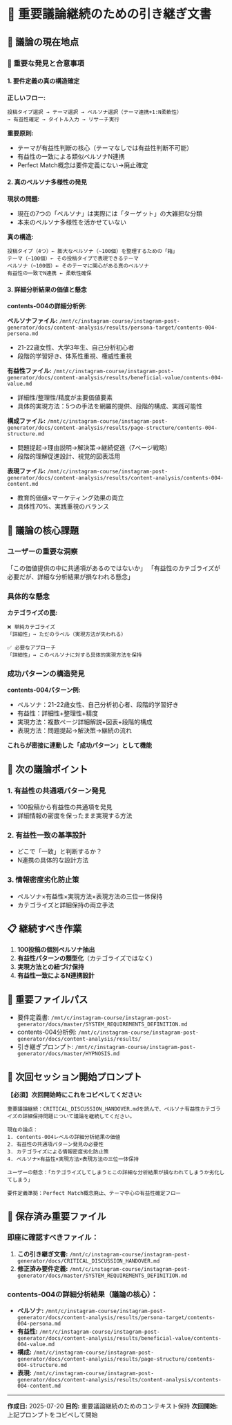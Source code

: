 # 🚨 重要議論継続のための引き継ぎ文書

## 📍 議論の現在地点

### 🎯 重要な発見と合意事項

#### 1. 要件定義の真の構造確定
**正しいフロー:**
```
投稿タイプ選択 → テーマ選択 → ペルソナ選択（テーマ連携+1:N柔軟性） 
→ 有益性確定 → タイトル入力 → リサーチ実行
```

**重要原則:**
- テーマが有益性判断の核心（テーマなしでは有益性判断不可能）
- 有益性の一致による類似ペルソナN連携
- Perfect Match概念は要件定義にない→廃止確定

#### 2. 真のペルソナ多様性の発見
**現状の問題:**
- 現在の7つの「ペルソナ」は実際には「ターゲット」の大雑把な分類
- 本来のペルソナ多様性を活かせていない

**真の構造:**
```
投稿タイプ（4つ）← 膨大なペルソナ（~100個）を整理するための「箱」
テーマ（~100個）← その投稿タイプで表現できるテーマ
ペルソナ（~100個）← そのテーマに関心がある真のペルソナ
有益性の一致でN連携 ← 柔軟性確保
```

#### 3. 詳細分析結果の価値と懸念
**contents-004の詳細分析例:**

**ペルソナファイル:** `/mnt/c/instagram-course/instagram-post-generator/docs/content-analysis/results/persona-target/contents-004-persona.md`
- 21-22歳女性、大学3年生、自己分析初心者
- 段階的学習好き、体系性重視、権威性重視

**有益性ファイル:** `/mnt/c/instagram-course/instagram-post-generator/docs/content-analysis/results/beneficial-value/contents-004-value.md`
- 詳細性/整理性/精度が主要価値要素
- 具体的実現方法：5つの手法を網羅的提供、段階的構成、実践可能性

**構成ファイル:** `/mnt/c/instagram-course/instagram-post-generator/docs/content-analysis/results/page-structure/contents-004-structure.md`
- 問題提起→理由説明→解決策→継続促進（7ページ戦略）
- 段階的理解促進設計、視覚的図表活用

**表現ファイル:** `/mnt/c/instagram-course/instagram-post-generator/docs/content-analysis/results/content-analysis/contents-004-content.md`
- 教育的価値×マーケティング効果の両立
- 具体性70%、実践重視のバランス

## 🔑 議論の核心課題

### ユーザーの重要な洞察
「この価値提供の中に共通項があるのではないか」
「有益性のカテゴライズが必要だが、詳細な分析結果が損なわれる懸念」

### 具体的な懸念
**カテゴライズの罠:**
```
❌ 単純カテゴライズ
「詳細性」→ ただのラベル（実現方法が失われる）

✅ 必要なアプローチ
「詳細性」→ このペルソナに対する具体的実現方法を保持
```

### 成功パターンの構造発見
**contents-004パターン例:**
- ペルソナ：21-22歳女性、自己分析初心者、段階的学習好き
- 有益性：詳細性+整理性+精度
- 実現方法：複数ページ詳細解説+図表+段階的構成
- 表現方法：問題提起→解決策→継続の流れ

**これらが密接に連動した「成功パターン」として機能**

## 🚀 次の議論ポイント

### 1. 有益性の共通項パターン発見
- 100投稿から有益性の共通項を発見
- 詳細情報の密度を保ったまま実現する方法

### 2. 有益性一致の基準設計
- どこで「一致」と判断するか？
- N連携の具体的な設計方法

### 3. 情報密度劣化防止策
- ペルソナ×有益性×実現方法×表現方法の三位一体保持
- カテゴライズと詳細保持の両立手法

## 📋 継続すべき作業

1. **100投稿の個別ペルソナ抽出**
2. **有益性パターンの類型化**（カテゴライズではなく）
3. **実現方法との紐づけ保持**
4. **有益性一致によるN連携設計**

## 🎯 重要ファイルパス
- 要件定義書: `/mnt/c/instagram-course/instagram-post-generator/docs/master/SYSTEM_REQUIREMENTS_DEFINITION.md`
- contents-004分析例: `/mnt/c/instagram-course/instagram-post-generator/docs/content-analysis/results/`
- 引き継ぎプロンプト: `/mnt/c/instagram-course/instagram-post-generator/docs/master/HYPNOSIS.md`

## 🔄 次回セッション開始プロンプト

**【必須】次回開始時にこれをコピペしてください:**

```
重要議論継続：CRITICAL_DISCUSSION_HANDOVER.mdを読んで、ペルソナ有益性カテゴライズの詳細保持問題について議論を継続してください。

現在の論点：
1. contents-004レベルの詳細分析結果の価値
2. 有益性の共通項パターン発見の必要性  
3. カテゴライズによる情報密度劣化防止策
4. ペルソナ×有益性×実現方法×表現方法の三位一体保持

ユーザーの懸念：「カテゴライズしてしまうとこの詳細な分析結果が損なわれてしまうか劣化してしまう」

要件定義準拠：Perfect Match概念廃止、テーマ中心の有益性確定フロー
```

## 📁 保存済み重要ファイル

### 即座に確認すべきファイル：
1. **この引き継ぎ文書:** `/mnt/c/instagram-course/instagram-post-generator/docs/CRITICAL_DISCUSSION_HANDOVER.md`
2. **修正済み要件定義:** `/mnt/c/instagram-course/instagram-post-generator/docs/master/SYSTEM_REQUIREMENTS_DEFINITION.md`

### contents-004の詳細分析結果（議論の核心）：
- **ペルソナ:** `/mnt/c/instagram-course/instagram-post-generator/docs/content-analysis/results/persona-target/contents-004-persona.md`
- **有益性:** `/mnt/c/instagram-course/instagram-post-generator/docs/content-analysis/results/beneficial-value/contents-004-value.md`
- **構成:** `/mnt/c/instagram-course/instagram-post-generator/docs/content-analysis/results/page-structure/contents-004-structure.md`
- **表現:** `/mnt/c/instagram-course/instagram-post-generator/docs/content-analysis/results/content-analysis/contents-004-content.md`

---
**作成日:** 2025-07-20
**目的:** 重要議論継続のためのコンテキスト保持
**次回開始:** 上記プロンプトをコピペして開始